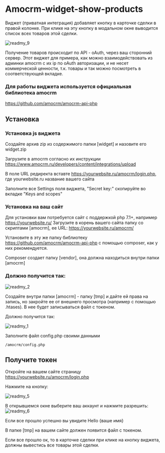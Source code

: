 # Amocrm-widget-show-products
Виджет (приватная интеграция) добавляет кнопку в карточке сделки в правой колонке. При клике на эту кнопку в модальном окне выводится список всех товаров этой сделки.

![readmy_9](https://user-images.githubusercontent.com/106067946/183896980-5a2912db-7962-4a67-9c5e-d5aed4b96bcc.jpg)

Получение товаров происходит по API - oAuth, через ваш сторонний сервер.
Этот виджет для примера, как можно взаимодействовать из админки amocrm с их ip по oAuth авторизации, и не несет коммерческой ценности, т.к. товары и так можно посмотреть в соответствующей вкладке. 
### Для работы виджета используется официальная библиотека amocrm
https://github.com/amocrm/amocrm-api-php
## Установка
### Установка js виджета
Создайте архив zip из содержимого папки [widget] и назовите его widget.zip

Загрузите в amocrm согласно их инструкции https://www.amocrm.ru/developers/content/integrations/upload

В поле URL редиректа вставте https://yourwebsite.ru/amocrm/login.php, где yourwebsite.ru название вашего сайта

Заполните все Settings поля виджета, "Secret key:" скопируйте во вкладке "Keys and scopes" 
### Установка на ваш сайт


Для установки вам потребуется сайт с поддержкой php 7.1+, например https://yourwebsite.ru/
Загрузите в корень вашего сайта папку со скриптами [amocrm], ее URL: https://yourwebsite.ru/amocrm/

Установите в эту же папку библиотеку https://github.com/amocrm/amocrm-api-php с помощью composer, как у них рекомендуется.

Composer создает папку [vendor], она должна находиться внутри папки [amocrm]
### Должно получится так:
![readmy_2](https://user-images.githubusercontent.com/106067946/183854353-3ae92c2a-0b39-421a-9d8b-c79cbda7e7fe.jpg)

Создайте внутри папки [amocrm] - папку [tmp] и дайте ей права на запись, но закройте ее от внешнего просмотра (например с помощью .htases). В нее будет записываться файл с токеном. 

Должно получится так:

![readmy_1](https://user-images.githubusercontent.com/106067946/183855047-a0450031-83ea-4330-9499-f25545530bc4.jpg)

Заполните файл config.php своими данными
```
/amocrm/config.php
```

## Получите токен
Откройте на вашем сайте страницу https://yourwebsite.ru/amocrm/login.php

Нажмите на кнопку:

![readmy_5](https://user-images.githubusercontent.com/106067946/183863722-b2ae0445-ebc1-4233-9eb1-fcff2b01def7.jpg)

В открывшемся окне выберите ваш аккаунт и нажмите разрешить:
![readmy_6](https://user-images.githubusercontent.com/106067946/183867260-763c9e03-dd27-4979-a75b-135da22a65f5.jpg)

Если все прошло успешно вы увидите Hello {ваше имя}

В папке [tmp] на вашем сайте должен появится файл с токеном.

Если все прошло ок, то в карточке сделки при клике на кнопку виджета, должны вывестись все товары этой сделки.


